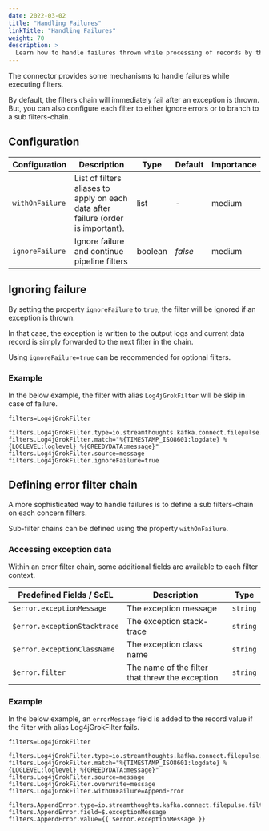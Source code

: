 ```yaml
---
date: 2022-03-02
title: "Handling Failures"
linkTitle: "Handling Failures"
weight: 70
description: >
  Learn how to handle failures thrown while processing of records by the filter chain.
---
```


The connector provides some mechanisms to handle failures while executing filters.

By default, the filters chain will immediately fail after an exception is thrown.
But, you can also configure each filter to either ignore errors or to branch to a sub filters-chain.

## Configuration

| Configuration   | Description                                                                       | Type    | Default | Importance |
|-----------------|-----------------------------------------------------------------------------------|---------|---------|------------|
| `withOnFailure` | List of filters aliases to apply on each data after failure (order is important). | list    | *-*     | medium     |
| `ignoreFailure` | Ignore failure and continue pipeline filters                                      | boolean | *false* | medium     |


## Ignoring failure

By setting the property `ignoreFailure` to `true`, the filter will be ignored if an exception is thrown.

In that case, the exception is written to the output logs and current data record is simply forwarded to the next filter in the chain.

Using `ignoreFailure=true` can be recommended for optional filters.

### Example

In the below example, the filter with alias `Log4jGrokFilter` will be skip in case of failure.

```
filters=Log4jGrokFilter

filters.Log4jGrokFilter.type=io.streamthoughts.kafka.connect.filepulse.filter.GrokFilter
filters.Log4jGrokFilter.match="%{TIMESTAMP_ISO8601:logdate} %{LOGLEVEL:loglevel} %{GREEDYDATA:message}"
filters.Log4jGrokFilter.source=message
filters.Log4jGrokFilter.ignoreFailure=true
```

## Defining error filter chain

A more sophisticated way to handle failures is to define a sub filters-chain on each concern filters.

Sub-filter chains can be defined using the property `withOnFailure`.

### Accessing exception data

Within an error filter chain, some additional fields are available to each filter context.

| Predefined Fields / ScEL     | Description                                     | Type     |
|------------------------------|-------------------------------------------------|----------|
| `$error.exceptionMessage`    | The exception message                           | `string` |
| `$error.exceptionStacktrace` | The exception stack-trace                       | `string` |
| `$error.exceptionClassName`  | The exception class name                        | `string` |
| `$error.filter`              | The name of the filter that threw the exception | `string` |

### Example

In the below example, an `errorMessage` field is added to the record value if the filter with alias Log4jGrokFilter fails.

```
filters=Log4jGrokFilter

filters.Log4jGrokFilter.type=io.streamthoughts.kafka.connect.filepulse.filter.GrokFilter
filters.Log4jGrokFilter.match="%{TIMESTAMP_ISO8601:logdate} %{LOGLEVEL:loglevel} %{GREEDYDATA:message}"
filters.Log4jGrokFilter.source=message
filters.Log4jGrokFilter.overwrite=message
filters.Log4jGrokFilter.withOnFailure=AppendError

filters.AppendError.type=io.streamthoughts.kafka.connect.filepulse.filter.AppendFilter
filters.AppendError.field=$.exceptionMessage
filters.AppendError.value={{ $error.exceptionMessage }}
```
